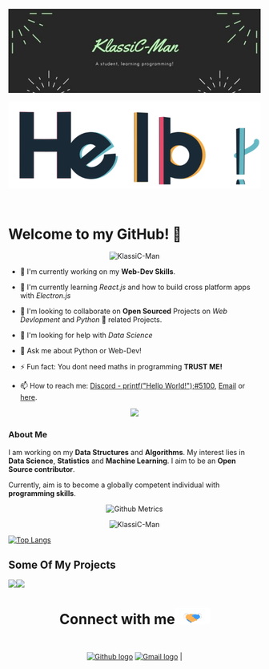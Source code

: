<!-- <img src="https://github.com/tusharnankani/tusharnankani/blob/master/Assets/Hi.gif" alt = "hi" width="40px" height="40px"> -->
 <p align="center"><img src="Assets/KlassiC-Man.jpg"></p>
 <p align="center"><img src="Assets/hello.gif"></p>
 
 <br>
 <p align="center"> <h1>Welcome to my GitHub! 🤗</h1></p>


<p align="center"> <img src="https://komarev.com/ghpvc/?username=KlassiC-Man" alt="KlassiC-Man"/> </p>
   
-   🔭 I'm currently working on my **Web-Dev Skills**.

-   🌱 I'm currently learning _React.js_ and how to build cross platform apps with _Electron.js_
   
-   👯 I'm looking to collaborate on **Open Sourced** Projects on _Web Devlopment_ and _Python_ 🐍 related Projects.
   
-   🤔 I'm looking for help with _Data Science_

-   💬 Ask me about Python or Web-Dev!

-   ⚡ Fun fact: You dont need maths in programming **TRUST ME!**

-   📫 How to reach me: [Discord - printf("Hello World!");#5100](https://www.discord.com/app/), <a href="mailto:parthglt@gmail.com">Email</a> or [here](https://github.com/KlassiC-Man).

<p align="center"><img src="https://media.giphy.com/media/VTtANKl0beDFQRLDTh/giphy.gif"></p>

### About Me

I am working on my **Data Structures** and **Algorithms**. My interest lies in **Data Science**,  **Statistics** and **Machine Learning**. I aim to be an **Open Source contributor**.

<!-- I have the **attitude** of a learner, the **courage** of an entrepreneur and the **thinking** of an optimist, engraved inside me. I wish to be a leader in my community of people and have an *innate desire* to contribute to **environment** and **society**. -->

Currently, aim is to become a globally competent individual with **programming skills**.

<!-- <p align="center"><img alt="GitHub Stats" src="https://github-readme-stats.vercel.app/api?username=tusharnankani&show_icons=true&title_color=fff&icon_color=82d4f7&text_color=d1dae3&bg_color=090909"> </p> -->

<p align="center">

<img src="https://metrics.lecoq.io/KlassiC-Man" alt="Github Metrics">

<!-- <img src="https://github-readme-streak-stats.herokuapp.com/?user=tusharnankani" alt="Github Streak Stats"> -->

</p>

<p align="center"> <img src="https://github-readme-stats.vercel.app/api?username=KlassiC-Man&show_icons=true" alt="KlassiC-Man" /></p>

[![Top Langs](https://github-readme-stats.vercel.app/api/top-langs/?username=KlassiC-Man&show_icons=true&title_color=fff&icon_color=79ff97&text_color=9f9f9f&bg_color=151515)](https://github.com/KlassiC-Man?tab=repositories)


## Some Of My Projects
<p align="center">
<a href="https://github.com/KlassiC-Man/DisBot">
  <img align="left" src="https://github-readme-stats.vercel.app/api/pin/?username=KlassiC-Man&repo=DisBot" />
</a>
<a href="https://github.com/KlassiC-Man/Discord.py-Ticketing">
  <img align="left" src="https://github-readme-stats.vercel.app/api/pin/?username=KlassiC-Man&repo=Discord.py-Ticketing"/>
</a>
<!--<a href="https://github.com/tusharnankani/ToDoList">
  <img align="left" src="https://github-readme-stats.vercel.app/api/pin/?username=tusharnankani&repo=ToDoList"/>
</a>
<a href="https://github.com/tusharnankani/GamesBuiltUsingPython">
  <img align="left" src="https://github-readme-stats.vercel.app/api/pin/?username=tusharnankani&repo=GamesBuiltUsingPython"/>
</a>
</p>
-->


<div align="center">
<br>
<h1>
Connect with me<img src="Assets/Handshake.gif" height="32px">
</h1>
<br>

[<img src="https://cdn.svgporn.com/logos/github-icon.svg" alt="Github logo" width="34">](https://github.com/KlassiC-Man) [<img src="https://github.com/tusharnankani/tusharnankani/blob/master/Assets/Gmail.svg" alt="Gmail logo" height="32">](mailto:parthglt@gmail.com@gmail.com) |


</div>

<br>
